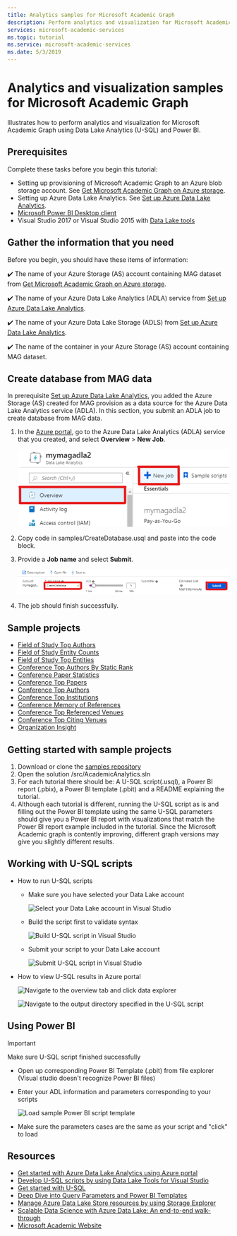 ```yaml
---
title: Analytics samples for Microsoft Academic Graph
description: Perform analytics and visualization for Microsoft Academic Graph using Data Lake Analytics (U-SQL) and Power BI
services: microsoft-academic-services
ms.topic: tutorial
ms.service: microsoft-academic-services
ms.date: 5/3/2019
---
```

# Analytics and visualization samples for Microsoft Academic Graph

Illustrates how to perform analytics and visualization for Microsoft Academic Graph using Data Lake Analytics (U-SQL) and Power BI.

## Prerequisites

Complete these tasks before you begin this tutorial:

* Setting up provisioning of Microsoft Academic Graph to an Azure blob storage account. See [Get Microsoft Academic Graph on Azure storage](get-started-setup-provisioning.md).
* Setting up Azure Data Lake Analytics. See [Set up Azure Data Lake Analytics](get-started-setup-azure-data-lake-analytics.md).
* [Microsoft Power BI Desktop client](https://powerbi.microsoft.com/en-us/desktop/)
* Visual Studio 2017 or Visual Studio 2015 with [Data Lake tools](https://www.microsoft.com/en-us/download/details.aspx?id=49504)

## Gather the information that you need

   Before you begin, you should have these items of information:

   :heavy_check_mark:  The name of your Azure Storage (AS) account containing MAG dataset from [Get Microsoft Academic Graph on Azure storage](get-started-setup-provisioning.md#note-azure-storage-account-name-and-primary-key).

   :heavy_check_mark:  The name of your Azure Data Lake Analytics (ADLA) service from [Set up Azure Data Lake Analytics](get-started-setup-azure-data-lake-analytics.md#create-azure-data-lake-analytics-account).

   :heavy_check_mark:  The name of your Azure Data Lake Storage (ADLS) from [Set up Azure Data Lake Analytics](get-started-setup-azure-data-lake-analytics.md#create-azure-data-lake-analytics-account).

   :heavy_check_mark:  The name of the container in your Azure Storage (AS) account containing MAG dataset.

## Create database from MAG data

In prerequisite [Set up Azure Data Lake Analytics](get-started-setup-azure-data-lake-analytics.md), you added the Azure Storage  (AS) created for MAG provision as a data source for the Azure Data Lake Analytics service (ADLA). In this section, you submit an ADLA job to create database from MAG data.

1. In the [Azure portal](https://portal.azure.com), go to the Azure Data Lake Analytics (ADLA) service that you created, and select **Overview** > **New Job**.

   ![Azure Data Lake Analytics - New job](media/samples-azure-data-lake-hindex/new-job.png "Azure Data Lake Analytics - New job")

1. Copy code in samples/CreateDatabase.usql and paste into the code block.
   
1. Provide a **Job name** and select **Submit**.

   ![Submit CreateFunctions job](media/samples-azure-data-lake-analytics/create-database-submit.png "Submit CreateDatabase job")

1. The job should finish successfully.

## Sample projects

* [Field of Study Top Authors](https://github.com/Azure-Samples/academic-knowledge-analytics-visualization/tree/master/src/AcademicAnalytics/01.%20Field%20of%20Study%20Top%20Authors)
* [Field of Study Entity Counts](https://github.com/Azure-Samples/academic-knowledge-analytics-visualization/tree/master/src/AcademicAnalytics/11.%20Field%20of%20Study%20Entity%20Counts)
* [Field of Study Top Entities](https://github.com/Azure-Samples/academic-knowledge-analytics-visualization/tree/master/src/AcademicAnalytics/13.%20Field%20of%20Study%20Top%20Entities)
* [Conference Top Authors By Static Rank](https://github.com/Azure-Samples/academic-knowledge-analytics-visualization/tree/master/src/AcademicAnalytics/02.%20Conference%20Top%20Authors%20By%20Static%20Rank)
* [Conference Paper Statistics](https://github.com/Azure-Samples/academic-knowledge-analytics-visualization/tree/master/src/AcademicAnalytics/03.%20Conference%20Papers%20Basic%20Statistics)
* [Conference Top Papers](https://github.com/Azure-Samples/academic-knowledge-analytics-visualization/tree/master/src/AcademicAnalytics/04.%20Conference%20Top%20Papers)
* [Conference Top Authors](https://github.com/Azure-Samples/academic-knowledge-analytics-visualization/tree/master/src/AcademicAnalytics/05.%20Conference%20Top%20Authors)
* [Conference Top Institutions](https://github.com/Azure-Samples/academic-knowledge-analytics-visualization/tree/master/src/AcademicAnalytics/06.%20Conference%20Top%20Institutions)
* [Conference Memory of References](https://github.com/Azure-Samples/academic-knowledge-analytics-visualization/tree/master/src/AcademicAnalytics/07.%20Conference%20Memory%20of%20References)
* [Conference Top Referenced Venues](https://github.com/Azure-Samples/academic-knowledge-analytics-visualization/tree/master/src/AcademicAnalytics/08.%20Conference%20Top%20Referenced%20Venues)
* [Conference Top Citing Venues](https://github.com/Azure-Samples/academic-knowledge-analytics-visualization/tree/master/src/AcademicAnalytics/09.%20Conference%20Top%20Citing%20Venues)
* [Organization Insight](https://github.com/Azure-Samples/academic-knowledge-analytics-visualization/tree/master/src/AcademicAnalytics/12.%20Organization%20Insight)

## Getting started with sample projects

1. Download or clone the [samples repository](https://github.com/Azure-Samples/academic-knowledge-analytics-visualization/)
1. Open the solution /src/AcademicAnalytics.sln
1. For each tutorial there should be: A U-SQL script(.usql), a Power BI report (.pbix), a Power BI template (.pbit) and a README explaining the tutorial.
1. Although each tutorial is different, running the U-SQL script as is and filling out the Power BI template using the same U-SQL parameters should give you a Power BI report with visualizations that match the Power BI report example included in the tutorial. Since the Microsoft Academic graph is contently improving, different graph versions may give you slightly different results.

## Working with U-SQL scripts

* How to run U-SQL scripts
  * Make sure you have selected your Data Lake account

    ![Select your Data Lake account in Visual Studio](media/samples-select-data-lake-analytics-account.png "Select your Data Lake account in Visual Studio")

  * Build the script first to validate syntax

    ![Build U-SQL script in Visual Studio](media/samples-build-usql-script.png "Build U-SQL script in Visual Studio")

  * Submit your script to your Data Lake account

    ![Submit U-SQL script in Visual Studio](media/samples-submit-usql-script.png "Submit U-SQL script in Visual Studio")

* How to view U-SQL results in Azure portal

    ![Navigate to the overview tab and click data explorer](media/samples-view-usql-script-results-1.png "Navigate to the overview tab and click data explorer")

    ![Navigate to the output directory specified in the U-SQL script](media/samples-view-usql-script-results-2.png "Navigate to the output directory specified in the U-SQL script")

## Using Power BI

> [!IMPORTANT]
> Make sure U-SQL script finished successfully

* Open up corresponding Power BI Template (.pbit) from file explorer (Visual studio doesn't recognize Power BI files)
* Enter your ADL information and parameters corresponding to your scripts

    ![Load sample Power BI script template](media/configure-power-bi-client.png "Load sample Power BI script template")

* Make sure the parameters cases are the same as your script and "click" to load

## Resources

* [Get started with Azure Data Lake Analytics using Azure portal](https://docs.microsoft.com/en-us/azure/data-lake-analytics/data-lake-analytics-get-started-portal)
* [Develop U-SQL scripts by using Data Lake Tools for Visual Studio](https://docs.microsoft.com/en-us/azure/data-lake-analytics/data-lake-analytics-data-lake-tools-get-started)
* [Get started with U-SQL](https://docs.microsoft.com/en-us/azure/data-lake-analytics/data-lake-analytics-u-sql-get-started)
* [Deep Dive into Query Parameters and Power BI Templates](https://powerbi.microsoft.com/en-us/blog/deep-dive-into-query-parameters-and-power-bi-templates/)
* [Manage Azure Data Lake Store resources by using Storage Explorer](https://docs.microsoft.com/en-us/azure/data-lake-store/data-lake-store-in-storage-explorer)
* [Scalable Data Science with Azure Data Lake: An end-to-end walk-through](https://docs.microsoft.com/en-us/azure/machine-learning/team-data-science-process/data-lake-walkthrough)
* [Microsoft Academic Website](https://academic.microsoft.com/)
